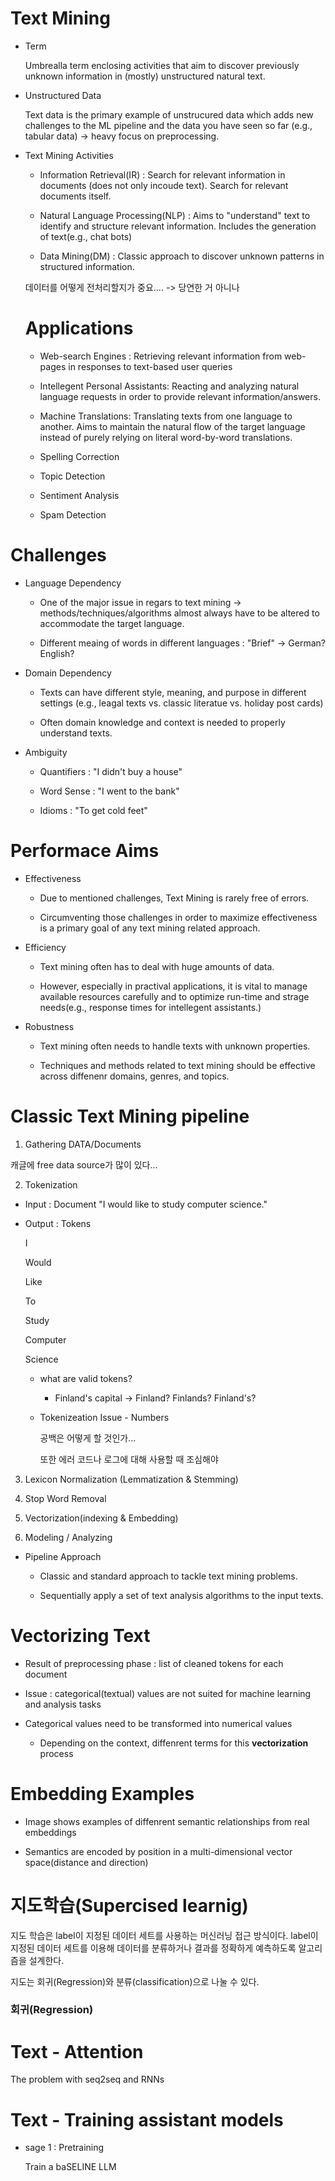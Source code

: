 # Text Mining


- Term

  Umbrealla term enclosing activities that aim to discover previously unknown information in (mostly) unstructured natural text.

- Unstructured Data

  Text data is the primary example of unstrucured data which adds new challenges to the ML pipeline and the data you have seen so far (e.g., tabular data) -> heavy focus on preprocessing.

- Text Mining Activities

  - Information Retrieval(IR) : Search for relevant information in documents (does not only incoude text). Search for relevant documents itself.
 
  - Natural Language Processing(NLP) : Aims to "understand" text to identify and structure relevant information. Includes the generation of text(e.g., chat bots)
 
  - Data Mining(DM) : Classic approach to discover unknown patterns in structured information.
 

  데이터를 어떻게 전처리할지가 중요.... -> 당연한 거 아니나

  # Applications

  - Web-search Engines : Retrieving relevant information from web-pages in responses to text-based user queries
 
  - Intellegent Personal Assistants: Reacting and analyzing natural language requests in order to provide relevant information/answers.
 
  - Machine Translations: Translating texts from one language to another. Aims to maintain the natural flow of the target language instead of purely relying on literal word-by-word translations.
 
  - Spelling Correction
 
  - Topic Detection
 
  - Sentiment Analysis
 
  - Spam Detection
 

# Challenges

- Language Dependency

  - One of the major issue in regars to text mining -> methods/techniques/algorithms almost always have to be altered to accommodate the target language.
 
  - Different meaing of words in different languages : "Brief" -> German? English?
 
- Domain Dependency

  - Texts can have different style, meaning, and purpose in different settings (e.g., leagal texts vs. classic literatue vs. holiday post cards)
 
  - Often domain knowledge and context is needed to properly understand texts.
 
- Ambiguity

  - Quantifiers : "I didn't buy a house"
 
  - Word Sense : "I went to the bank"
 
  - Idioms : "To get cold feet"


# Performace Aims

- Effectiveness

  - Due to mentioned challenges, Text Mining is rarely free of errors.
 
  - Circumventing those challenges in order to maximize effectiveness is a primary goal of any text mining related approach.
 
- Efficiency

  - Text mining often has to deal with huge amounts of data.
 
  - However, especially in practival applications, it is vital to manage available resources carefully and to optimize run-time and strage needs(e.g., response times for intellegent assistants.)
 
- Robustness

  - Text mining often needs to handle texts with unknown properties.
 
  - Techniques and methods related to text mining should be effective across diffenenr domains, genres, and topics.
 

# Classic Text Mining pipeline

1. Gathering DATA/Documents

캐글에 free data source가 많이 있다...



2. Tokenization

  - Input : Document "I would like to study computer science."

  - Output : Tokens

    I

    Would

    Like

    To

    Study

    Computer

    Science

    - what are valid tokens?
   
      - Finland's capital -> Finland? Finlands? Finland's?
     
    - Tokenizeation Issue - Numbers
   
      공백은 어떻게 할 것인가...

      또한 에러 코드나 로그에 대해 사용할 때 조심해야

3. Lexicon Normalization (Lemmatization & Stemming)

4. Stop Word Removal

5. Vectorization(indexing & Embedding)

6. Modeling / Analyzing
   

- Pipeline Approach

  - Classic and standard approach to tackle text mining problems.
 
  - Sequentially apply a set of text analysis algorithms to the input texts.
 
  


# Vectorizing Text

- Result of preprocessing phase : list of cleaned tokens for each document

- Issue : categorical(textual) values are not suited for machine learning and analysis tasks

- Categorical values need to be transformed into numerical values

  - Depending on the context, diffenrent terms for this **vectorization** process



# Embedding Examples

- Image shows examples of diffenrent semantic relationships from real embeddings

- Semantics are encoded by position in a multi-dimensional vector space(distance and direction)



# 지도학습(Supercised learnig)

지도 학습은 label이 지정된 데이터 세트를 사용하는 머신러닝 접근 방식이다. label이 지정된 데이터 세트를 이용해 데이터를 분류하거나 결과를 정확하게 예측하도록 알고리즘을 설계한다. 

지도는 회귀(Regression)와 분류(classification)으로 나눌 수 있다. 

### 회귀(Regression)


# Text - Attention

The problem with seq2seq and RNNs

# Text - Training assistant models

- sage 1 : Pretraining

  Train a baSELINE LLM
